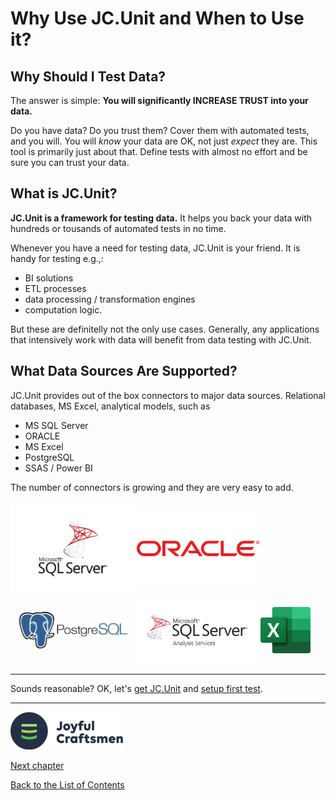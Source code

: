 # Why Use JC.Unit and When to Use it? 
<!-- https://www.mongodb.com/why-use-mongodb -->

## Why Should I Test Data?

The answer is simple: **You will significantly INCREASE TRUST into your data.**

Do you have data? Do you trust them? Cover them with automated tests, and you will. You will *know* your data are OK, not just *expect* they are. This tool is primarily just about that. Define tests with almost no effort and be sure you can trust your data.

## What is JC.Unit?

**JC.Unit is a framework for testing data.** It helps you back your data with hundreds or tousands of automated tests in no time. 

Whenever you have a need for testing data, JC.Unit is your friend. It is handy for testing e.g.,:

* BI solutions
* ETL processes
* data processing / transformation engines
* computation logic.

But these are definitelly not the only use cases. Generally, any applications that intensively work with data will benefit from data testing with JC.Unit.

## What Data Sources Are Supported?
JC.Unit provides out of the box connectors to major data sources. Relational databases, MS Excel, analytical models, such as

* MS SQL Server 
* ORACLE 
* MS Excel
* PostgreSQL
* SSAS / Power BI

The number of connectors is growing and they are very easy to add.

<div style="vertical-align: middle; display: flex; align-items: center; flex-wrap: wrap;">
    <img src="Images/media/sql-server.jpg" style="width: 200px;">
    <img src="Images/media/oracle-logo.png" style="width: 200px; margin-right: 30px;">
    <img src="Images/media/postgres.png" style="width: 200px;">
    <img src="Images/media/ssas.jpg" style="width: 200px;">
    <img src="Images/media/ms-excel.svg.png" style="width: 80px;">
</div>

-----------------------

Sounds reasonable? OK, let's [get JC.Unit](quick-start-local/get-jc-unit) and [setup first test](quick-start-local/create-first-test).

------

![Logo](Images/media/jclogo.png)

[Next chapter](quick-start-local/intro)

[Back to the List of Contents](index)  


